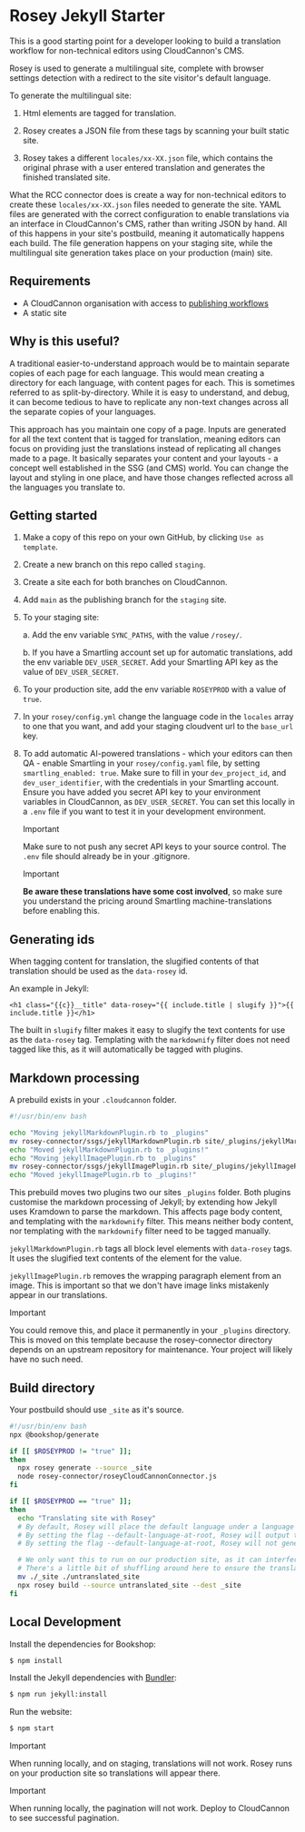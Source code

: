 # Rosey Jekyll Starter

This is a good starting point for a developer looking to build a translation workflow for non-technical editors using CloudCannon's CMS.

Rosey is used to generate a multilingual site, complete with browser settings detection with a redirect to the site visitor's default language. 

To generate the multilingual site:

  1. Html elements are tagged for translation.

  2. Rosey creates a JSON file from these tags by scanning your built static site.

  3. Rosey takes a different `locales/xx-XX.json` file, which contains the original phrase with a user entered translation and generates the finished translated site.

What the RCC connector does is create a way for non-technical editors to create these `locales/xx-XX.json` files needed to generate the site. YAML files are generated with the correct configuration to enable translations via an interface in CloudCannon's CMS, rather than writing JSON by hand. All of this happens in your site's postbuild, meaning it automatically happens each build. The file generation happens on your staging site, while the multilingual site generation takes place on your production (main) site.

## Requirements

- A CloudCannon organisation with access to [publishing workflows](https://cloudcannon.com)
- A static site

## Why is this useful?

A traditional easier-to-understand approach would be to maintain separate copies of each page for each language. This would mean creating a directory for each language, with content pages for each. This is sometimes referred to as split-by-directory. While it is easy to understand, and debug, it can become tedious to have to replicate any non-text changes across all the separate copies of your languages.

This approach has you maintain one copy of a page. Inputs are generated for all the text content that is tagged for translation, meaning editors can focus on providing just the translations instead of replicating all changes made to a page. It basically separates your content and your layouts - a concept well established in the SSG (and CMS) world. You can change the layout and styling in one place, and have those changes reflected across all the languages you translate to.

## Getting started

1. Make a copy of this repo on your own GitHub, by clicking `Use as template`.

2. Create a new branch on this repo called `staging`.

3. Create a site each for both branches on CloudCannon.

4. Add `main` as the publishing branch for the `staging` site.

5. To your staging site:

    a. Add the env variable `SYNC_PATHS`, with the value `/rosey/`.

    b. If you have a Smartling account set up for automatic translations, add the env variable `DEV_USER_SECRET`. Add your Smartling API key as the value of `DEV_USER_SECRET`.

6. To your production site, add the env variable `ROSEYPROD` with a value of `true`.

7. In your `rosey/config.yml` change the language code in the `locales` array to one that you want, and add your staging cloudvent url to the `base_url` key.

8. To add automatic AI-powered translations - which your editors can then QA - enable Smartling in your `rosey/config.yaml` file, by setting `smartling_enabled: true`. Make sure to fill in your `dev_project_id`, and `dev_user_identifier`, with the credentials in your Smartling account. Ensure you have added you secret API key to your environment variables in CloudCannon, as `DEV_USER_SECRET`. You can set this locally in a `.env` file if you want to test it in your development environment. 

    > [!IMPORTANT]
    > Make sure to not push any secret API keys to your source control. The `.env` file should already be in your .gitignore.

    > [!IMPORTANT]
    > **Be aware these translations have some cost involved**, so make sure you understand the pricing around Smartling machine-translations before enabling this. 

## Generating ids

When tagging content for translation, the slugified contents of that translation should be used as the `data-rosey` id.

An example in Jekyll:

```liquid
<h1 class="{{c}}__title" data-rosey="{{ include.title | slugify }}">{{ include.title }}</h1>
```

The built in `slugify` filter makes it easy to slugify the text contents for use as the `data-rosey` tag. Templating with the `markdownify` filter does not need tagged like this, as it will automatically be tagged with plugins.

## Markdown processing

A prebuild exists in your `.cloudcannon` folder.

``` bash
#!/usr/bin/env bash

echo "Moving jekyllMarkdownPlugin.rb to _plugins"
mv rosey-connector/ssgs/jekyllMarkdownPlugin.rb site/_plugins/jekyllMarkdownPlugin.rb
echo "Moved jekyllMarkdownPlugin.rb to _plugins!"
echo "Moving jekyllImagePlugin.rb to _plugins"
mv rosey-connector/ssgs/jekyllImagePlugin.rb site/_plugins/jekyllImagePlugin.rb
echo "Moved jekyllImagePlugin.rb to _plugins!"
```

This prebuild moves two plugins two our sites `_plugins` folder. Both plugins customise the markdown processing of Jekyll; by extending how Jekyll uses Kramdown to parse the markdown. This affects page body content, and templating with the `markdownify` filter. This means neither body content, nor templating with the `markdownify` filter need to be tagged manually.

`jekyllMarkdownPlugin.rb` tags all block level elements with `data-rosey` tags. It uses the slugified text contents of the element for the value.

`jekyllImagePlugin.rb` removes the wrapping paragraph element from an image. This is important so that we don't have image links mistakenly appear in our translations.

> [!IMPORTANT]
> You could remove this, and place it permanently in your `_plugins` directory. This is moved on this template because the rosey-connector directory depends on an upstream repository for maintenance. Your project will likely have no such need.

## Build directory
Your postbuild should use `_site` as it's source.

```bash
#!/usr/bin/env bash
npx @bookshop/generate

if [[ $ROSEYPROD != "true" ]];
then
  npx rosey generate --source _site
  node rosey-connector/roseyCloudCannonConnector.js
fi

if [[ $ROSEYPROD == "true" ]];
then
  echo "Translating site with Rosey"
  # By default, Rosey will place the default language under a language code, e.g. /en/index.html, and will generate a redirect file at /index.html.
  # By setting the flag --default-language-at-root, Rosey will output the default language at the root path, e.g. /index.html.
  # By setting the flag --default-language-at-root, Rosey will not generate any redirect pages.

  # We only want this to run on our production site, as it can interfere with CloudCannon CMS's visual editor
  # There's a little bit of shuffling around here to ensure the translated site ends up where CloudCannon picks up your site
  mv ./_site ./untranslated_site                  
  npx rosey build --source untranslated_site --dest _site 
fi
```

## Local Development
Install the dependencies for Bookshop:

~~~bash
$ npm install
~~~

Install the Jekyll dependencies with [Bundler](http://bundler.io/):

~~~bash
$ npm run jekyll:install
~~~

Run the website:

~~~bash
$ npm start
~~~


> [!IMPORTANT]
> When running locally, and on staging, translations will not work. Rosey runs on your production site so translations will appear there. 


> [!IMPORTANT]
> When running locally, the pagination will not work. Deploy to CloudCannon to see successful pagination. 